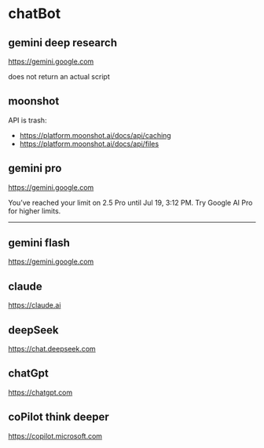 # chatBot

## gemini deep research

https://gemini.google.com

does not return an actual script

## moonshot

API is trash:

- https://platform.moonshot.ai/docs/api/caching
- https://platform.moonshot.ai/docs/api/files

## gemini pro

https://gemini.google.com

You’ve reached your limit on 2.5 Pro until Jul 19, 3:12 PM. Try Google AI Pro
for higher limits.

---

## gemini flash

https://gemini.google.com

## claude

https://claude.ai

## deepSeek

https://chat.deepseek.com

## chatGpt

https://chatgpt.com

## coPilot think deeper

https://copilot.microsoft.com
